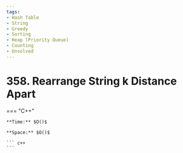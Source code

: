 ```yaml
---
tags:
- Hash Table
- String
- Greedy
- Sorting
- Heap (Priority Queue)
- Counting
- Unsolved
---
```



# 358. Rearrange String k Distance Apart

=== "C++"

    **Time:** $O()$

    **Space:** $O()$

    ``` c++
    ```